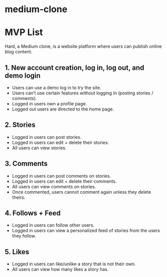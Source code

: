 # medium-clone

# MVP List

Hard, a Medium clone, is a website platform where users can publish online blog content.

## 1. New account creation, log in, log out, and demo login

* Users can use a demo log in to try the site.
* Users can’t use certain features without logging in (posting stories / comments).
* Logged in users own a profile page.
* Logged out users are directed to the home page.

## 2. Stories

* Logged in users can post stories.
* Logged in users can edit + delete their stories.
* All users can view stories.

## 3. Comments

* Logged in users can post comments on stories.
* Logged in users can edit + delete their comments.
* All users can view comments on stories.
* Once commented, users cannot comment again unless they delete theirs.


## 4. Follows + Feed

* Logged in users can follow other users.
* Logged in users can view a personalized feed of stories from the users they follow.


## 5. Likes

* Logged in users can like/unlike a story that is not their own.
* All users can view how many likes a story has.
